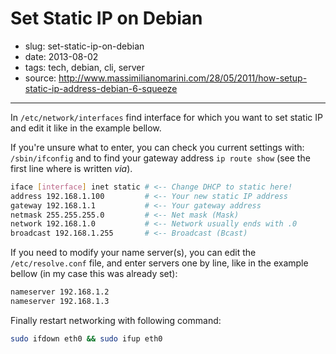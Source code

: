 # Set Static IP on Debian

- slug: set-static-ip-on-debian
- date: 2013-08-02
- tags: tech, debian, cli, server
- source: http://www.massimilianomarini.com/28/05/2011/how-setup-static-ip-address-debian-6-squeeze

-----------------

In `/etc/network/interfaces` find interface for which you want to set static IP and
edit it like in the example bellow.

If you're unsure what to enter, you can check you current settings with: `/sbin/ifconfig` and to find your gateway address `ip route show` (see the first line where is written _via_).

````bash
iface [interface] inet static # <-- Change DHCP to static here!
address 192.168.1.100         # <-- Your new static IP address
gateway 192.168.1.1           # <-- Your gateway address
netmask 255.255.255.0         # <-- Net mask (Mask)
network 192.168.1.0           # <-- Network usually ends with .0
broadcast 192.168.1.255       # <-- Broadcast (Bcast)
````

If you need to modify your name server(s), you can edit the `/etc/resolve.conf` file, and enter servers one by line, like in the example bellow (in my case this was already set):

````bash
nameserver 192.168.1.2
nameserver 192.168.1.3
````

Finally restart networking with following command:

````bash
sudo ifdown eth0 && sudo ifup eth0
````